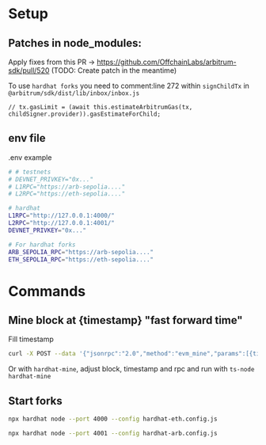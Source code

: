 
# Setup

## Patches in node_modules:

Apply fixes from this PR -> https://github.com/OffchainLabs/arbitrum-sdk/pull/520 (TODO: Create patch in the meantime)

To use `hardhat forks` you need to comment:line 272 within `signChildTx` in `@arbitrum/sdk/dist/lib/inbox/inbox.js`

```
// tx.gasLimit = (await this.estimateArbitrumGas(tx, childSigner.provider)).gasEstimateForChild;
```

## env file

.env example

```bash
# # testnets
# DEVNET_PRIVKEY="0x..."
# L1RPC="https://arb-sepolia...."
# L2RPC="https://eth-sepolia...."

# hardhat
L1RPC="http://127.0.0.1:4000/"
L2RPC="http://127.0.0.1:4001/"
DEVNET_PRIVKEY="0x..."

# For hardhat forks
ARB_SEPOLIA_RPC="https://arb-sepolia...."
ETH_SEPOLIA_RPC="https://eth-sepolia...."
```

# Commands

## Mine block at {timestamp} "fast forward time"

Fill timestamp

```bash
curl -X POST --data '{"jsonrpc":"2.0","method":"evm_mine","params":[{timestamp}],"id":1}' -H "Content-Type: application/json" http://localhost:4000
```

Or with `hardhat-mine`, adjust block, timestamp and rpc and run with `ts-node hardhat-mine`

## Start forks

```bash
npx hardhat node --port 4000 --config hardhat-eth.config.js
```

```bash
npx hardhat node --port 4001 --config hardhat-arb.config.js
```
